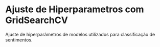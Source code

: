 # Ajuste de Hiperparametros com GridSearchCV
Ajuste de hiperparâmetros de modelos utilizados para classificação de sentimentos.

